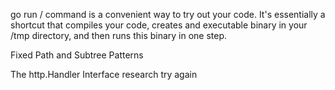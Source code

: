 go run / command is a convenient way to try out your code. It's essentially a shortcut that compiles your code, creates and executable binary in your /tmp directory, and then runs this binary in one step.

Fixed Path and Subtree Patterns

The http.Handler Interface
research try again
